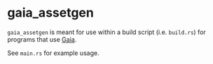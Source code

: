 # gaia_assetgen

`gaia_assetgen` is meant for use within a build script (i.e. `build.rs`) for programs that use [Gaia](https://github.com/ucarion/gaia).

See `main.rs` for example usage.
